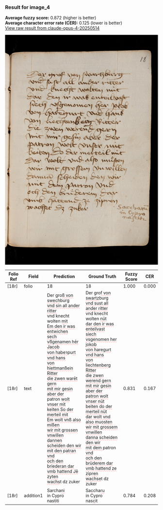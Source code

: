 ### Result for image_4
**Average fuzzy score:** 0.872 (higher is better)<br>**Average character error rate (CER):** 0.125 (lower is better)<br>[View raw result from claude-opus-4-20250514](https://github.com/RISE-UNIBAS/humanities_data_benchmark/blob/main/results/2025-10-24/T0290/request_T0290_image_4.json)

<img src="https://github.com/RISE-UNIBAS/humanities_data_benchmark/blob/main/benchmarks/medieval_manuscripts/images/image_4.jpg?raw=true" alt="image_4" width="800px">

<style>
.diff { text-decoration: underline; text-decoration-color: #ffcccc; text-decoration-style: wavy; }
</style>

| Folio Ref | Field | Prediction | Ground Truth | Fuzzy Score | CER |
|-----------|-------|------------|--------------|-------------|-----|
| [18r] | folio | 18 | 18 | 1.000 | 0.000 |
| [18r] | text | Der gro<span class="diff">ß von swech</span>burg<br><span class="diff">vnd sin all ander ritter<br></span>vnd knecht wolten <span class="diff">mit<br>Em den ir was entwichen<br>sech vßgenamen hēr Jacob<br>von habeꝛ</span>pu<span class="diff">rt vnd hans<br>von hiettmanßein Ritter<br>die zwen warēt gern<br>mit mir gesin aber der<br></span>patron <span class="diff">wolt vnser mit<br>keiten So der merteil mit<br>Em wolt vnß also mißen<br>wir mit grossen vnwillen<br>dannen scheiden den wir<br>mit den </span>p<span class="diff">atran vnd<br>och den briederan dar<br>vmb hattend Jē zyten<br>wachs</span>t dz zuker | Der gro<span class="diff">f von swartz</span>burg<br><span class="diff"> vnd sust all ander ritter<br> </span>vnd knecht wolten <span class="diff">nüt<br> dar den ir was enteilvast<br> siech vsgenomen her jokob<br> von haregurt vnd hans<br> von liechtenberg Ritter<br> die zwen werend gern<br> mit mir gesin aber der<br> </span>p<span class="diff">atron wolt vnser nüt<br> beiten do der merteil nüt<br> dar wolt vnd also m</span>u<span class="diff">osten<br> wir mit grossem vnwillen<br> danna scheiden  den wir<br> mit dem </span>patron <span class="diff">vnd<br> och den brüderem dar<br> vmb hattend ze zi</span>p<span class="diff">ren<br> wachse</span>t dz zuker | 0.831 | 0.167 |
| [18r] | addition1 | Sa<span class="diff">r</span>cha<span class="diff">ni</span><br>in Cypro<br>nas<span class="diff">t</span>it<span class="diff">i</span> | Sa<span class="diff">c</span>cha<span class="diff">ru</span><br><span class="diff"> </span>in Cypro<br><span class="diff"> </span>nas<span class="diff">c</span>it | 0.784 | 0.208 |
